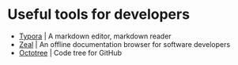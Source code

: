 # Useful tools for developers

- [Typora](https://typora.io/) | A markdown editor, markdown reader
- [Zeal](https://zealdocs.org/) | An offline documentation browser for software developers
- [Octotree](https://chrome.google.com/webstore/detail/octotree/bkhaagjahfmjljalopjnoealnfndnagc) | Code tree for GitHub
